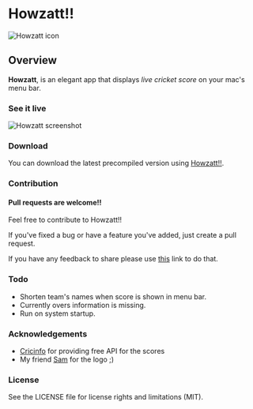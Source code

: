 # Howzatt!!

![Howzatt icon](https://varunoberoi.github.io/Howzatt/images/icon128.png)

## Overview

**Howzatt**, is an elegant app that displays *live cricket score* on your mac's menu bar.

### See it live

![Howzatt screenshot](https://varunoberoi.github.io/Howzatt/images/screenshot.png)

### Download

You can download the latest precompiled version using [Howzatt!!](https://varunoberoi.github.io/Howzatt/blobs/howzatt.zip). 

### Contribution

#### Pull requests are welcome!!
Feel free to contribute to Howzatt!!

If you've fixed a bug or have a feature you've added, just create a pull request.

If you have any feedback to share please use [this](http://goo.gl/forms/EQaJdMG9GL) link to do that.

### Todo

+ Shorten team's names when score is shown in menu bar.
+ Currently overs information is missing.
+ Run on system startup. 

### Acknowledgements

+ [Cricinfo](http://www.espncricinfo.com/) for providing free API for the scores
+ My friend [Sam](https://github.com/samarthagrawal) for the logo ;)

### License

See the LICENSE file for license rights and limitations (MIT).
